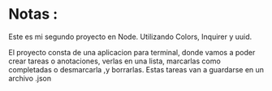 # Notas :

Este es mi segundo proyecto en Node. Utilizando Colors, Inquirer y uuid.

El proyecto consta de una aplicacion para terminal, donde vamos a poder crear tareas o anotaciones,
verlas en una lista, marcarlas como completadas o desmarcarla ,y borrarlas. Estas tareas van a guardarse
en un archivo .json 



